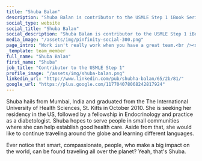 ```yaml
---
title: "Shuba Balan"
description: "Shuba Balan is contributor to the USMLE Step 1 iBook Series at Pinfinity Books."
social_type: website
social_title: "Shuba Balan"
social_description: "Shuba Balan is contributor to the USMLE Step 1 iBook Series at Pinfinity Books. Producing quality multi-touch interactive textbooks takes a lot of work. But work isn't really work when you have a great team, and that's how we roll."
media_image: "/assets/img/pinfinity-social-300.png" 
page_intro: "Work isn't really work when you have a great team.<br /><span class='sub'>And that's how we roll.</span>"
_template: team_member
full_name: "Shuba Balan"
first_name: "Shuba"
job_title: "Contributor to the USMLE Step 1"
profile_image: "/assets/img/shuba-balan.png"
linkedin_url: "http://www.linkedin.com/pub/shubha-balan/65/2b/81/"
google_url: "https://plus.google.com/117704078068242817924"
---
```


Shuba hails from Mumbai, India and graduated from the The International University of Health Sciences, St. Kitts in October 2010. She is seeking her residency in the US, followed by a fellowship in Endocrinology and practice as a diabetologist. Shuba hopes to serve people in small communities where she can help establish good health care. Aside from that, she would like to continue traveling around the globe and learning different languages.

Ever notice that smart, compassionate, people, who make a big impact on the world, can be found traveling all over the planet? Yeah, that's Shuba.
